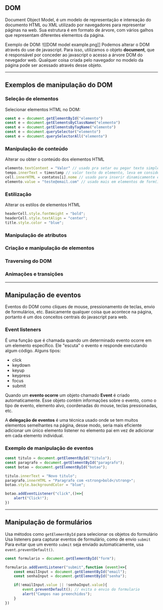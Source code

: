 ## DOM
Document Object Model, é um modelo de representação e intereação do documento HTML ou XML utilizado por navegadores para representar páginas na web.
Sua estrutura é em formato de árvore, com vários galhos que representam diferentes elementos da página.

Exemplo de DOM:
![[DOM model example.png]]
Podemos alterar o DOM através do use de javascript. Para isso, utilizamos o objeto **document**, que é responsável por conceder ao javascript o acesso a árvore DOM do nevegador web. Qualquer coisa criada pelo navegador no modelo da página pode ser acessado através desse objeto.
___
## Exemplos de manipulação do DOM
### Seleção de elementos
Selecionar elementos HTML no DOM:
```js
const e = document.getElementById("elemento")
const e = document.getElementsByClassName("elemento")
const e = document.getElementsByTagName("elemento")
const e = document.querySelector("elemento")
const e = document.querySelectorAll("elemento")
```
### Manipulação de conteúdo
Alterar ou obter o conteúdo dos elementos HTML
```js
elemento.textContent = "Valor" // usado pra setar ou pegar texto simples
tempo.innerText = timestamp // valor texto do elemento, leva em consideração css
cell.innerHTML = contatos[i].nome // usado para inserir dinamicamente elemento HTML
elemento.value = "teste@email.com" // usado mais em elementos de form(input,select)
```
### Estilização
Alterar os estilos de elementos HTML
```js
headerCell.style.fontWeight = "bold";
headerCell.style.textAlign = "center";
title.style.color = "blue";
```
### Manipulação de atributos
### Criação e manipulação de elementos
### Traversing do DOM
### Animações e transições
___
## Manipulação de eventos
Eventos do DOM como cliques de mouse, pressionamento de teclas, envio de formulários, etc. Basicamente qualquer coisa que acontece na página, portanto é um dos conceitos centrais do javascript para web.
### Event listeners
É uma função que é chamada quando um determinado evento ocorre em um elemento específico. Ele "escuta" o evento e responde executando algum código.
Alguns tipos:
- click
- keydown
- keyup
- keypress
- focus
- submit

Quando um **evento ocorre** um objeto chamado **Event** é criado automaticamente. Esse objeto contém informações sobre o evento, como o tipo de evento, elemento alvo, coordenadas do mouse, teclas pressionadas, etc.

A **delegação de eventos** é uma técnica usado onde se tem muitos elementos semelhantes na página, desse modo, seria mais eficiente adicionar um único elemento listener no elemento pai em vez de adicionar em cada elemento individual.
### Exemplo de manipulação de eventos
```js
const titulo = document.getElementById("titulo");
const paragrafo = document.getElementById("paragrafo");
const botao = document.getElementById("botao");

titulo.innerText = "Novo titulo";
paragrafo.innerHTML = "Paragrafo com <strong>bold</strong>";
botao.style.backgroundColor = "blue";

botao.addEventListener("click",()=>{
	alert("Click!");
})
```
___
## Manipulação de formulários
Usa métodos como `getElementById` para selecionar os objetos do formulário
Usa listeners para capturar eventos de formulário, como de envio `submit`
Para evitar que um evento `submit` seja enviado automaticamente, usa `event.preventDefault()`.
```js
const formulario = document.getElementById("form");

formulario.addEventListener("submit",function (event)=>{
	const emailInput = document.getElementById("email");
	const senhaInput = document.getElementById("senha");

	if(!emailInput.value || !senhaInput.value){
		event.preventDefault(); // evita o envio do formulario
		alert("Campos nao preenchidos");
	}
})
```